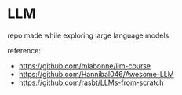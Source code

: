# LLM
repo made while exploring large language models


reference:
- https://github.com/mlabonne/llm-course
- https://github.com/Hannibal046/Awesome-LLM
- https://github.com/rasbt/LLMs-from-scratch

